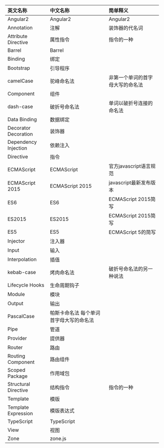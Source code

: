 |英文名称|中文名称|简单释义|
|:---|:---|:---|
|Angular2|Angular2|Angular2|
|Annotation|	注解	|装饰器的代名词|
|Attribute Directive|	属性指令|	指令的一种
|Barrel	|Barrel	|
|Binding|	绑定|	|
|Bootstrap|	引导程序	|
|camelCase|	驼峰命名法	|非第一个单词的首字母大写的命名法|
|Component|	组件	|
|dash-case|	破折号命名法|	单词以破折号连接的命名法|
|Data Binding|	数据绑定	|
|Decorator Decoration|	装饰器	|
|Dependency Injection|	依赖注入	|
|Directive|	指令	|
|ECMAScript|	ECMAScript|	官方javascript语言规范|
|ECMAScript 2015|	ECMAScript 2015|	javascript最新发布版本|
|ES6|	ES6	|ECMAScript 2015简写|
|ES2015|	ES2015|	ECMAScript 2015简写|
|ES5|	ES5|	ECMAScript 5的简写|
|Injector	|注入器	|
|Input	|输入	|
|Interpolation|	插值	|
|kebab-case|	烤肉命名法|	破折号命名法的另一种说法|
|Lifecycle Hooks|	生命周期钩子	|
|Module|	模块	|
|Output|	输出	|
|PascalCase	|帕斯卡命名法	每个单词首字母大写的命名法|
|Pipe|	管道	|
|Provider|	提供器	|
|Router	|路由	|
|Routing Component|	路由组件	|
|Scoped Package	|作用域包	|
|Structural Directive	|结构指令	|指令的一种|
|Template	|模版	|
|Template Expression|	模版表达式	|
|TypeScript	|TypeScript	||
|View	|视图	||
|Zone	|zone.js	||
